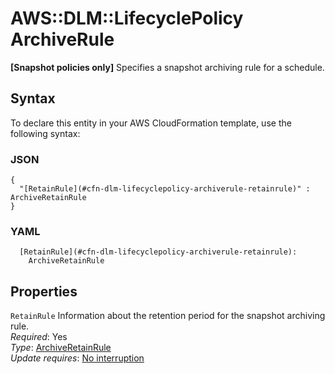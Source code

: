# AWS::DLM::LifecyclePolicy ArchiveRule<a name="aws-properties-dlm-lifecyclepolicy-archiverule"></a>

 **\[Snapshot policies only\]** Specifies a snapshot archiving rule for a schedule\.

## Syntax<a name="aws-properties-dlm-lifecyclepolicy-archiverule-syntax"></a>

To declare this entity in your AWS CloudFormation template, use the following syntax:

### JSON<a name="aws-properties-dlm-lifecyclepolicy-archiverule-syntax.json"></a>

```
{
  "[RetainRule](#cfn-dlm-lifecyclepolicy-archiverule-retainrule)" : ArchiveRetainRule
}
```

### YAML<a name="aws-properties-dlm-lifecyclepolicy-archiverule-syntax.yaml"></a>

```
  [RetainRule](#cfn-dlm-lifecyclepolicy-archiverule-retainrule): 
    ArchiveRetainRule
```

## Properties<a name="aws-properties-dlm-lifecyclepolicy-archiverule-properties"></a>

`RetainRule`  <a name="cfn-dlm-lifecyclepolicy-archiverule-retainrule"></a>
Information about the retention period for the snapshot archiving rule\.  
*Required*: Yes  
*Type*: [ArchiveRetainRule](aws-properties-dlm-lifecyclepolicy-archiveretainrule.md)  
*Update requires*: [No interruption](https://docs.aws.amazon.com/AWSCloudFormation/latest/UserGuide/using-cfn-updating-stacks-update-behaviors.html#update-no-interrupt)